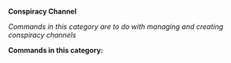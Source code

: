 **Conspiracy Channel**

*Commands in this category are to do with managing and creating conspiracy channels*


**Commands in this category:**
